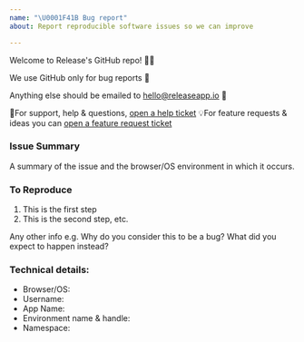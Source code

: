 ```yaml
---
name: "\U0001F41B Bug report"
about: Report reproducible software issues so we can improve

---
```


Welcome to Release's GitHub repo! 👋🎉

We use GitHub only for bug reports 🐛

Anything else should be emailed to hello@releaseapp.io 👫

🚨For support, help & questions, [open a help ticket](https://github.com/releaseapp-io/release/issues)
💡For feature requests & ideas you can [open a feature request ticket](https://github.com/releaseapp-io/release/issues)

### Issue Summary

A summary of the issue and the browser/OS environment in which it occurs.

### To Reproduce

1. This is the first step
2. This is the second step, etc.

Any other info e.g. Why do you consider this to be a bug? What did you expect to happen instead?

### Technical details:

* Browser/OS:
* Username:
* App Name:
* Environment name & handle:
* Namespace: